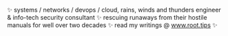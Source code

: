 ✨ systems / networks / devops / cloud, rains, winds and thunders engineer & info-tech security consultant ✨ rescuing runaways from their hostile manuals for well over two decades ✨ read my writings @ www.root.tips ✨
